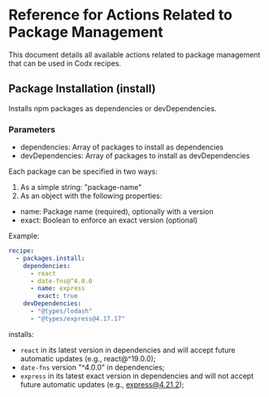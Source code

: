 # Reference for Actions Related to Package Management

This document details all available actions related to package management that can be used in Codx recipes.

## Package Installation (install)

Installs npm packages as dependencies or devDependencies.

### Parameters

* dependencies: Array of packages to install as dependencies
* devDependencies: Array of packages to install as devDependencies

Each package can be specified in two ways:

1. As a simple string: "package-name"
2. As an object with the following properties:

* name: Package name (required), optionally with a version
* exact: Boolean to enforce an exact version (optional)

Example:

```yaml
recipe:
  - packages.install:
    dependencies:
      - react
      - date-fns@^4.0.0
      - name: express
        exact: true
    devDependencies:
      - "@types/lodash"
      - "@types/express@4.17.17"
```

installs:

* `react` in its latest version in dependencies and will accept future automatic updates (e.g., react@^19.0.0);
* `date-fns` version "^4.0.0" in dependencies;
* `express` in its latest exact version in dependencies and will not accept future automatic updates (e.g.,
  express@4.21.2);